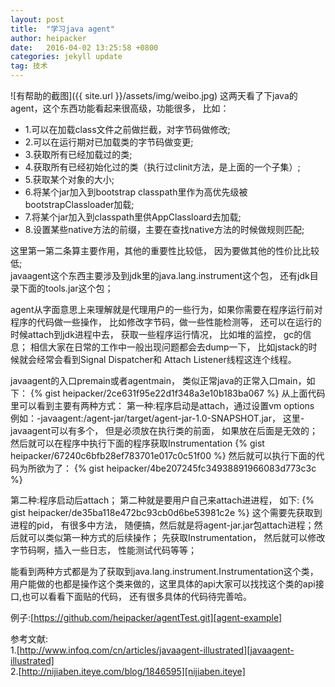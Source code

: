 ```yaml
---
layout: post
title:  "学习java agent"
author: heipacker
date:   2016-04-02 13:25:58 +0800
categories: jekyll update
tag: 技术
---
```

![有帮助的截图]({{ site.url }}/assets/img/weibo.jpg)
  这两天看了下java的agent，这个东西功能看起来很高级，功能很多， 比如：<br/>
<ul>
<li>
  1.可以在加载class文件之前做拦截，对字节码做修改;<br/>
</li>
<li>
2.可以在运行期对已加载类的字节码做变更;<br/>
</li>
<li>
3.获取所有已经加载过的类;<br/>
</li>
<li>
4.获取所有已经初始化过的类（执行过clinit方法，是上面的一个子集）;<br/>
</li>
<li>
5.获取某个对象的大小;<br/>
</li>
<li>
6.将某个jar加入到bootstrap classpath里作为高优先级被bootstrapClassloader加载;<br/>
</li>
<li>
7.将某个jar加入到classpath里供AppClassloard去加载;<br/>
</li>
<li>
8.设置某些native方法的前缀，主要在查找native方法的时候做规则匹配;<br/>
</li>
</ul>
这里第一第二条算主要作用，其他的重要性比较低， 因为要做其他的性价比比较低;<br/>
javaagent这个东西主要涉及到jdk里的java.lang.instrument这个包， 还有jdk目录下面的tools.jar这个包；

  agent从字面意思上来理解就是代理用户的一些行为，如果你需要在程序运行前对程序的代码做一些操作， 比如修改字节码，做一些性能检测等， 还可以在运行的时候attach到jdk进程中去， 获取一些程序运行情况， 比如堆的监控， gc的信息； 相信大家在日常的工作中一般出现问题都会去dump一下， 比如jstack的时候就会经常会看到Signal Dispatcher和 Attach Listener线程这连个线程。

javaagent的入口premain或者agentmain， 类似正常java的正常入口main，如下：
{% gist heipacker/2ce631f95e22d1f348a3e10b183ba067 %}
从上面代码里可以看到主要有两种方式：
第一种:程序启动是attach，通过设置vm options 例如：-javaagent:/agent-jar/target/agent-jar-1.0-SNAPSHOT.jar， 这里-javaagent可以有多个， 但是必须放在执行类的前面， 如果放在后面是无效的；
然后就可以在程序中执行下面的程序获取Instrumentation
{% gist heipacker/67240c6bfb28ef783701e017c0c51f00 %}
然后就可以执行下面的代码为所欲为了：
{% gist heipacker/4be207245fc34938891966083d773c3c %}

第二种:程序启动后attach；
第二种就是要用户自己来attach进进程， 如下:
{% gist heipacker/de35ba118e472bc93cb0d6be53981c2e %}
这个需要先获取到进程的pid， 有很多中方法， 随便搞，然后就是将agent-jar.jar包attach进程；然后就可以类似第一种方式的后续操作；
先获取Instrumentation， 然后就可以修改字节码啊，插入一些日志， 性能测试代码等等；

能看到两种方式都是为了获取到java.lang.instrument.Instrumentation这个类， 用户能做的也都是操作这个类来做的，这里具体的api大家可以找找这个类的api接口,也可以看看下面贴的代码， 还有很多具体的代码待完善哈。

例子:[https://github.com/heipacker/agentTest.git][agent-example]

参考文献:<br/>
1.[http://www.infoq.com/cn/articles/javaagent-illustrated][javaagent-illustrated]<br/>
2.[http://nijiaben.iteye.com/blog/1846595][nijiaben.iteye]

[javaagent-illustrated]: http://www.infoq.com/cn/articles/javaagent-illustrated
[agent-example]: https://github.com/heipacker/agentTest.git
[nijiaben.iteye]: http://nijiaben.iteye.com/blog/1846595
